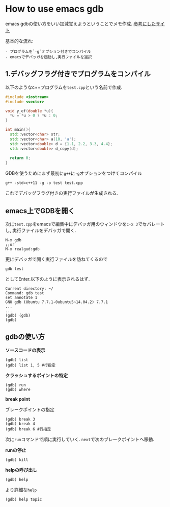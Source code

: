 # How to use emacs gdb  #

emacs gdbの使い方をいい加減覚えようということでメモ作成.
[参考にしたサイト](https://kb.iu.edu/d/aqsy)

基本的な流れ:

	- プログラムを`-g`オプション付きでコンパイル  
	- emacsでデバッガを起動し,実行ファイルを選択  

## 1.デバッグフラグ付きでプログラムをコンパイル ##

以下のようなc++プログラムを`test.cpp`という名前で作成.

``` c++
#include <iostream>
#include <vector>

void y_ef(double *u){
  *u = *u > 0 ? *u : 0;
}

int main(){
  std::vector<char> str;
  std::vector<char> a(10, 'a'); 
  std::vector<double> d = {1.1, 2.2, 3.3, 4.4};
  std::vector<double> d_copy(d);
  
  return 0;
}

```

GDBを使うためにまず最初に`g++`に`-g`オプションをつけてコンパイル

``` shell
g++ -std=c++11 -g -o test test.cpp
```
これでデバッグフラグ付きの実行ファイルが生成される.

## emacs上でGDBを開く ##
次に`test.cpp`をemacsで編集中にデバッガ用のウィンドウを`C-x 3`でセパレートし,
実行ファイルをデバッガで開く.

``` emacs-lisp
M-x gdb
;;or
M-x realgud:gdb
```

更にデバッガで開く実行ファイルを訪ねてくるので

```
gdb test
```

としてEnter.以下のように表示されるはず.

```
Current directory: ~/
Command: gdb test
set annotate 1
GNU gdb (Ubuntu 7.7.1-0ubuntu5~14.04.2) 7.7.1
...
...
(gdb) (gdb) 
(gdb)
```

## gdbの使い方 ##

**ソースコードの表示**

```
(gdb) list 
(gdb) list 1, 5 #行指定
```

**クラッシュするポイントの特定**

```
(gdb) run
(gdb) where
```

**break point**

ブレークポイントの指定

```
(gdb) break 3
(gdb) break 4
(gdb) break 6 #行指定
```

次に`run`コマンドで順に実行していく.
`next`で次のブレークポイントへ移動.

**runの停止**

```
(gdb) kill
```

**helpの呼び出し**

```
(gdb) help
```

より詳細な`help`

```
(gdb) help topic
```
















	
















